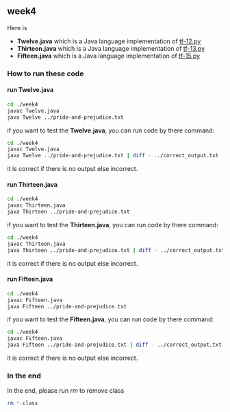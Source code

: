 ## week4

Here is
-   __Twelve.java__ which is a Java language implementation of [tf-12.py](https://github.com/crista/exercises-in-programming-style/blob/master/12-letterbox/tf-12.py)
-   __Thirteen.java__ which is a Java language implementation of [tf-13.py](https://github.com/crista/exercises-in-programming-style/blob/master/13-closed-maps/tf-13.py)
-   __Fifteen.java__ which is a Java language implementation of [tf-15.py](https://github.com/crista/exercises-in-programming-style/blob/master/15-hollywood/tf-15.py)

### How to run these code
#### run Twelve.java
```bash
cd ./week4
javac Twelve.java
java Twelve ../pride-and-prejudice.txt
```
if you want to test the __Twelve.java__, you can run code by there command:
```bash
cd ./week4
javac Twelve.java
java Twelve ../pride-and-prejudice.txt | diff - ../correct_output.txt
```
it is correct if there is no output else incorrect.

#### run Thirteen.java
```bash
cd ./week4
javac Thirteen.java
java Thirteen ../pride-and-prejudice.txt
```
if you want to test the __Thirteen.java__, you can run code by there command:
```bash
cd ./week4
javac Thirteen.java
java Thirteen ../pride-and-prejudice.txt | diff - ../correct_output.txt
```
it is correct if there is no output else incorrect.

#### run Fifteen.java
```bash
cd ./week4
javac Fifteen.java
java Fifteen ../pride-and-prejudice.txt
```
if you want to test the __Fifteen.java__, you can run code by there command:
```bash
cd ./week4
javac Fifteen.java
java Fifteen ../pride-and-prejudice.txt | diff - ../correct_output.txt
```
it is correct if there is no output else incorrect.

### In the end
In the end, please run *rm* to remove class
```bash
rm *.class
```